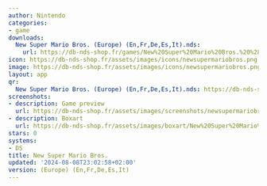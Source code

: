 ```yaml
---
author: Nintendo
categories:
- game
downloads:
  New Super Mario Bros. (Europe) (En,Fr,De,Es,It).nds:
    url: https://db-nds-shop.fr/games/New%20Super%20Mario%20Bros.%20%28Europe%29%20%28En%2CFr%2CDe%2CEs%2CIt%29.zip
icon: https://db-nds-shop.fr/assets/images/icons/newsupermariobros.png
image: https://db-nds-shop.fr/assets/images/icons/newsupermariobros.png
layout: app
qr:
  New Super Mario Bros. (Europe) (En,Fr,De,Es,It).nds: https://db-nds-shop.fr/qr/new-super-mario-bros--europe-enfrdeesit-nds.png
screenshots:
- description: Game preview
  url: https://db-nds-shop.fr/assets/images/screenshots/newsupermariobros/newsupermariobros.png
- description: Boxart
  url: https://db-nds-shop.fr/assets/images/boxart/New%20Super%20Mario%20Bros.%20(Europe)%20(En%2CFr%2CDe%2CEs%2CIt).nds.png
stars: 0
systems:
- DS
title: New Super Mario Bros.
updated: '2024-08-08T23:02:58+02:00'
version: (Europe) (En,Fr,De,Es,It)
---
```

